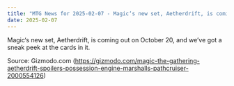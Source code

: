 ```yaml
---
title: "MTG News for 2025-02-07 - Magic‘s new set, Aetherdrift, is coming out on Oct..."
date: 2025-02-07
---
```


Magic‘s new set, Aetherdrift, is coming out on October 20, and we’ve got a sneak peek at the cards in it.

Source: Gizmodo.com (https://gizmodo.com/magic-the-gathering-aetherdrift-spoilers-possession-engine-marshalls-pathcruiser-2000554126)
